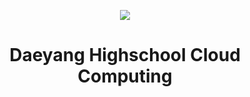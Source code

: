 <p align="center"><img src="https://user-images.githubusercontent.com/86287920/185665316-c255dec0-c20e-4182-b38a-c983a0f78456.png"></p>
<h1 align="center">Daeyang Highschool Cloud Computing</h1>
